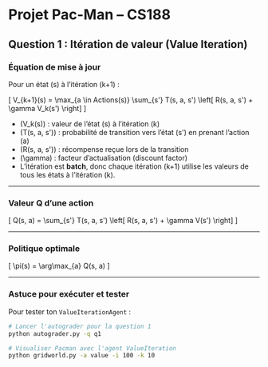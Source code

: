 # Projet Pac-Man – CS188  
## Question 1 : Itération de valeur (Value Iteration)

### Équation de mise à jour

Pour un état \(s\) à l’itération \(k+1\) :

\[
V_{k+1}(s) = \max_{a \in Actions(s)} \sum_{s'} T(s, a, s') \left[ R(s, a, s') + \gamma V_k(s') \right]
\]

- \(V_k(s)\) : valeur de l’état \(s\) à l’itération \(k\)  
- \(T(s, a, s')\) : probabilité de transition vers l’état \(s'\) en prenant l’action \(a\)  
- \(R(s, a, s')\) : récompense reçue lors de la transition  
- \(\gamma\) : facteur d’actualisation (discount factor)  
- L’itération est **batch**, donc chaque itération \(k+1\) utilise les valeurs de tous les états à l’itération \(k\).

---

### Valeur Q d’une action

\[
Q(s, a) = \sum_{s'} T(s, a, s') \left[ R(s, a, s') + \gamma V(s') \right]
\]

---

### Politique optimale

\[
\pi(s) = \arg\max_{a} Q(s, a)
\]

---

### Astuce pour exécuter et tester

Pour tester ton `ValueIterationAgent` :

```bash
# Lancer l'autograder pour la question 1
python autograder.py -q q1

# Visualiser Pacman avec l'agent ValueIteration
python gridworld.py -a value -i 100 -k 10
